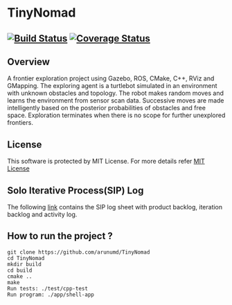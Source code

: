 # TinyNomad
[![Build Status](https://travis-ci.org/arunumd/TinyNomad.svg?branch=master)](https://travis-ci.org/arunumd/TinyNomad)
[![Coverage Status](https://coveralls.io/repos/github/arunumd/TinyNomad/badge.svg?branch=master)](https://coveralls.io/github/arunumd/TinyNomad?branch=master)
---

## Overview

A frontier exploration project using Gazebo, ROS, CMake, C++, RViz and GMapping. The exploring agent is a turtlebot simulated in an environment with unknown obstacles and topology. The robot makes random moves and learns the environment from sensor scan data. Successive moves are made intelligently based on the posterior probabilities of obstacles and free space. Exploration terminates when there is no scope for further unexplored frontiers.

## License
This software is protected by MIT License. For more details refer [MIT License](LICENSE)

## Solo Iterative Process(SIP) Log
The following [link](https://drive.google.com/file/d/153M1aiCYegG0zRtJ9Sf43AjYE1P9QTQr/view?usp=sharing) contains the SIP log sheet with product backlog, iteration backlog and activity log.

## How to run the project ?
```
git clone https://github.com/arunumd/TinyNomad
cd TinyNomad
mkdir build
cd build
cmake ..
make
Run tests: ./test/cpp-test
Run program: ./app/shell-app
```


